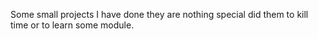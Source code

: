 Some small projects I have done they are nothing special did them to kill time or to learn some module. 
